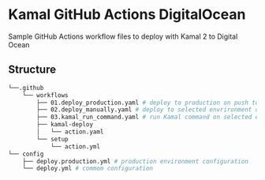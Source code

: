 # Kamal GitHub Actions DigitalOcean

Sample GitHub Actions workflow files to deploy with Kamal 2 to Digital Ocean

## Structure

```bash
└──.github
    └── workflows
        ├── 01.deploy_production.yaml # deploy to production on push to branch
        ├── 02.deploy_manually.yaml # deploy to selected envrironment on manual trigger
        ├── 03.kamal_run_command.yaml # run Kamal command on selected environment
        ├── kamal-deploy
        │   └── action.yaml
        └── setup
            └── action.yml
└── config
    ├── deploy.production.yml # production environment configuration
    └── deploy.yml # commom configuration
```